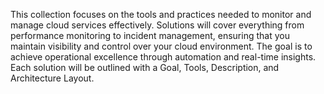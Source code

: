 This collection focuses on the tools and practices needed to monitor and manage cloud services effectively. 
Solutions will cover everything from performance monitoring to incident management, ensuring that you maintain visibility and control over your cloud environment. 
The goal is to achieve operational excellence through automation and real-time insights. 
Each solution will be outlined with a Goal, Tools, Description, and Architecture Layout.
